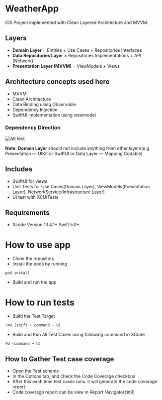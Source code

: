# WeatherApp

iOS Project implemented with Clean Layered Architecture and MVVM.

## Layers
* **Domain Layer** = Entities + Use Cases + Repositories Interfaces
* **Data Repositories Layer** = Repositories Implementations + API (Network)
* **Presentation Layer (MVVM)** = ViewModels + Views

## Architecture concepts used here
* MVVM
* Clean Architecture
* Data Binding using Observable
* Dependency Injection
* SwiftUI implementation using viewmodel

### Dependency Direction
![Alt text](https://raw.githubusercontent.com/kudoleh/iOS-Clean-Architecture-MVVM/master/README_FILES/CleanArchitectureDependencies.png "Modules Dependencies")

**Note:** **Domain Layer** should not include anything from other layers(e.g Presentation — UIKit or SwiftUI or Data Layer — Mapping Codable)

 
## Includes
* SwiftUI for views
* Unit Tests for Use Cases(Domain Layer), ViewModels(Presentation Layer), NetworkService(Infrastructure Layer)
* UI test with XCUITests

## Requirements
* Xcode Version 13.4.1+  Swift 5.0+

# How to use app
* Clone the repository
* Install the pods by running
```
pod install
```
* Build and run the app

# How to run tests
* Build the Test Target
```
⇧⌘U (shift + command + U)
```
* Build and Run All Test Cases using following command in XCode
```
⌘U (command + U)
```
## How to Gather Test case coverage
* Open the Test scheme 
* In the Options tab, and check the Code Coverage checkbox
* After this each time test cases runs. it will generate the code coverage report
* Code coverage report can be view in Report Navigator(⌘9)

